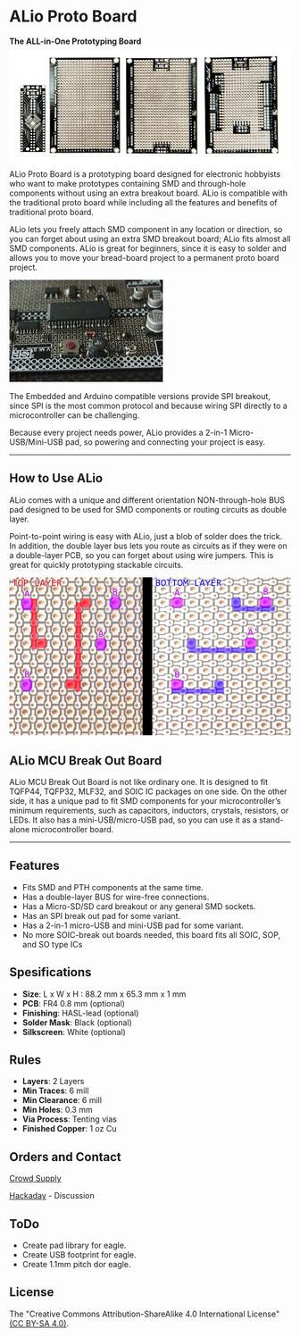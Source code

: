 # ALio Proto Board
**The ALL-in-One Prototyping Board**
![ALio boards](img/alio-bundle-2-small.jpg)
ALio Proto Board is a prototyping board designed for electronic hobbyists who want to make prototypes containing SMD and through-hole components without using an extra breakout board. ALio is compatible with the traditional proto board while including all the features and benefits of traditional proto board. 

ALio lets you freely attach SMD component in any location or direction, so you can forget about using an extra SMD breakout board; ALio fits almost all SMD components. ALio is great for beginners, since it is easy to solder and allows you to move your bread-board project to a permanent proto board project.

![SMD Soldered](docs/alio-comp.jpg)

The Embedded and Arduino compatible versions provide SPI breakout, since SPI is the most common protocol and because wiring SPI directly to a microcontroller can be challenging. 

Because every project needs power, ALio provides a 2-in-1 Micro-USB/Mini-USB pad, so powering and connecting your project is easy.

***

## How to Use ALio
ALio comes with a unique and different orientation NON-through-hole BUS pad designed to be used for SMD components or routing circuits as double layer.

Point-to-point wiring is easy with ALio, just a blob of solder does the trick. In addition, the double layer bus lets you route as circuits as if they were on a double-layer PCB, so you can forget about using wire jumpers. This is great for quickly prototyping stackable circuits.

![How to](docs/how-to.jpg)

## ALio MCU Break Out Board
ALio MCU Break Out Board is not like ordinary one. It is designed to fit TQFP44, TQFP32, MLF32, and SOIC IC packages on one side. On the other side, it has a unique pad to fit SMD components for your microcontroller’s minimum requirements, such as capacitors, inductors, crystals, resistors, or LEDs. It also has a mini-USB/micro-USB pad, so you can use it as a stand-alone microcontroller board.

***

## Features
* Fits SMD and PTH components at the same time.
* Has a double-layer BUS for wire-free connections.
* Has a Micro-SD/SD card breakout or any general SMD sockets.
* Has an SPI break out pad for some variant.
* Has a 2-in-1 micro-USB and mini-USB pad for some variant.
* No more SOIC-break out boards needed, this board fits all SOIC, SOP, and SO type ICs

## Spesifications
* **Size**: L x W x H : 88.2 mm x 65.3 mm x 1 mm
* **PCB**: FR4 0.8 mm (optional)
* **Finishing**: HASL-lead (optional)
* **Solder Mask**: Black (optional)
* **Silkscreen**: White (optional)

## Rules
* **Layers**: 2 Layers
* **Min Traces**: 6 mill
* **Min Clearance**: 6 mill
* **Min Holes**: 0.3 mm
* **Via Process**: Tenting vias
* **Finished Copper**: 1 oz Cu

## Orders and Contact
[Crowd Supply](https://www.crowdsupply.com/aerd/alio-proto-board)

[Hackaday](https://hackaday.io/project/28570-alio-new-hardware-prototyping-platform) - Discussion

## ToDo
* Create pad library for eagle.
* Create USB footprint for eagle.
* Create 1.1mm pitch dor eagle.

## License
The "Creative Commons Attribution-ShareAlike 4.0 International License" [(CC BY-SA 4.0)](https://creativecommons.org/licenses/by-sa/4.0/).
